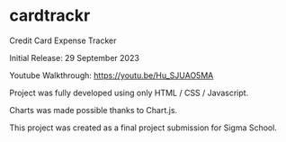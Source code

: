 # cardtrackr
Credit Card Expense Tracker

Initial Release: 29 September 2023

Youtube Walkthrough: https://youtu.be/Hu_SJUAO5MA

Project was fully developed using only HTML / CSS / Javascript.

Charts was made possible thanks to Chart.js.

This project was created as a final project submission for Sigma School.
